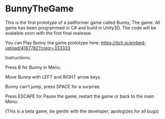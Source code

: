 # BunnyTheGame

This is the first prototype of a paltformer game called Bunny, The game. All game has been programmed in C# and build in Unity3D.
The code will be avalaible soon with the first final realease.


You can Play Bunny the game prototype here: https://itch.io/embed-upload/4167782?color=333333


Instructions:

Press B for Bunny in Menu.

Move Bunny with LEFT and RIGHT arrow keys.

Bunny can't jump, press SPACE for a surprise.

Press ESCAPE for Pause the game, restart the game or back to the main Menu.

(This is a beta game, be gentle with the developer, apologizes for all bugs)
